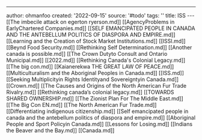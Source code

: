 ---
author: ohmanfoo
created: '2022-09-15'
source: '#todo'
tags: ''
title: ISS
---[[The imbecile attack on egerton ryerson.md]]
[[AgencyProblems in EarlyChartered Companies.md]]
[[SELF EMANCIPATED PEOPLE IN CANADA AND THE ANTEBELLUM POLITICS OF DIASPORA AND EMPIRE.md]]
[[Learning and the Creation of Stock Market Institutions.md]]
[[ISSI.md]]
[[Beynd Food Security.md]]
[[Rethinking Self Determination.md]]
[[Another canada is possible.md]]
[[The Crown Dutyto Consult and Ontario Municipal.md]]
[[2022.md]]
[[Rethinking Canada's Colonial Legacy.md]]
[[The big con.md]]
[[Kaianerekwa THE GREAT LAW OF PEACE.md]]
[[Multiculturalism and the Aboriginal Peoples in Canada.md]]
[[ISS.md]]
[[Seeking Multiplicityin Rights Identityand Sovereigntyin Canada.md]]
[[Crown.md]]
[[The Causes and Origins of the North American Fur Trade Rivalry.md]]
[[Rethinking canada’s colonial legacy.md]]
[[TOWARDS SHARED OWNERSHIP.md]]
[[The Zionist Plan For The Middle East.md]]
[[The Big Con EN.md]]
[[The North American Fur Trade.md]]
[[Differentiating indigenous citizenship.md]]
[[Self emancipated people in canada and the antebellum politics of diaspora and empire.md]]
[[Aboriginal People and Sport Policyin Canada.md]]
[[Lessons for Losing.md]]
[[Indians the Beaver and the Bay.md]]
[[Canada.md]]
